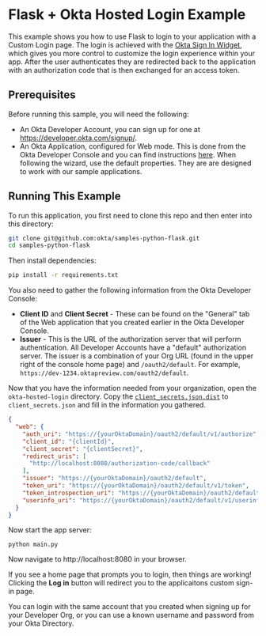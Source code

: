 # Flask + Okta Hosted Login Example

This example shows you how to use Flask to login to your application with a Custom Login page.  The login is achieved with the [Okta Sign In Widget][], which gives you more control to customize the login experience within your app.  After the user authenticates they are redirected back to the application with an authorization code that is then exchanged for an access token.

## Prerequisites

Before running this sample, you will need the following:

* An Okta Developer Account, you can sign up for one at https://developer.okta.com/signup/.
* An Okta Application, configured for Web mode. This is done from the Okta Developer Console and you can find instructions [here][OIDC WEB Setup Instructions].  When following the wizard, use the default properties.  They are are designed to work with our sample applications.

## Running This Example

To run this application, you first need to clone this repo and then enter into this directory:

```bash
git clone git@github.com:okta/samples-python-flask.git
cd samples-python-flask
```

Then install dependencies:

```bash
pip install -r requirements.txt
```

You also need to gather the following information from the Okta Developer Console:

- **Client ID** and **Client Secret** - These can be found on the "General" tab of the Web application that you created earlier in the Okta Developer Console.
- **Issuer** - This is the URL of the authorization server that will perform authentication.  All Developer Accounts have a "default" authorization server.  The issuer is a combination of your Org URL (found in the upper right of the console home page) and `/oauth2/default`. For example, `https://dev-1234.oktapreview.com/oauth2/default`.

Now that you have the information needed from your organization, open the `okta-hosted-login` directory. Copy the [`client_secrets.json.dist`](client_secrets.json.dist) to `client_secrets.json` and fill in the information you gathered.

```json
{
  "web": {
    "auth_uri": "https://{yourOktaDomain}/oauth2/default/v1/authorize",
    "client_id": "{clientId}",
    "client_secret": "{clientSecret}",
    "redirect_uris": [
      "http://localhost:8080/authorization-code/callback"
    ],
    "issuer": "https://{yourOktaDomain}/oauth2/default",
    "token_uri": "https://{yourOktaDomain}/oauth2/default/v1/token",
    "token_introspection_uri": "https://{yourOktaDomain}/oauth2/default/v1/introspect",
    "userinfo_uri": "https://{yourOktaDomain}/oauth2/default/v1/userinfo"
  }
}
```

Now start the app server:

```
python main.py
```

Now navigate to http://localhost:8080 in your browser.

If you see a home page that prompts you to login, then things are working!  Clicking the **Log in** button will redirect you to the applicaitons custom sign-in page.

You can login with the same account that you created when signing up for your Developer Org, or you can use a known username and password from your Okta Directory.

[Okta Sign In Widget]: https://github.com/okta/okta-signin-widget
[OIDC WEB Setup Instructions]: https://developer.okta.com/authentication-guide/implementing-authentication/auth-code#1-setting-up-your-application
